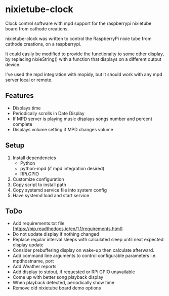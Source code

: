 # nixietube-clock
Clock control software with mpd support for the raspberrypi nixietube board from cathode creations.

nixietube-clock was written to control the RaspberryPi nixie tube from cathode creations, on a raspberrypi.

It could easily be modified to provide the functionalty to some other display, by replacing nixieString() with a 
function that displays on a different output device.

I've used the mpd integration with mopidy, but it should work with any mpd server local or remote.

## Features
- Displays time
- Periodically scrolls in Date Display
- If MPD server is playing music displays songs number and percent complete
- Displays volume setting if MPD changes volume

## Setup
1. Install dependencies
    - Python
    - python-mpd (if mpd integration desired)
    - RPi.GPIO 
2. Customize configuration
3. Copy script to install path
4. Copy systemd service file into system config
5. Have systemd load and start service

## ToDo
- Add requirements.txt file [https://pip.readthedocs.io/en/1.1/requirements.html]
- Do not update display if nothing changed
- Replace regular interval sleeps with calculated sleep until next expected display update
- Consider prebuffering display on wake-up then calculate afterward.
- Add command line arguments to control configurable parameters i.e. mpdhostname, port
- Add Weather reports
- Add display to stdout, if requested or RPi.GPIO unavailable
- Come up with better song playback display
- When playback detected, periodically show time
- Remove old nixietube board demo options

